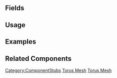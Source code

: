 <languages></languages> <translate>

## Fields

## Usage

## Examples

## Related Components

</translate>

[Category:ComponentStubs](Category:ComponentStubs "wikilink") [Torus
Mesh](Category:Components{{#translation:}} "wikilink") [Torus
Mesh](Category:Components:Assets:Procedural_Meshes{{#translation:}} "wikilink")